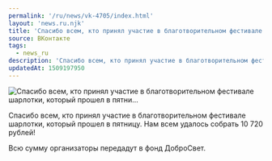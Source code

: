 ```yaml
---
permalink: '/ru/news/vk-4705/index.html'
layout: 'news.ru.njk'
title: 'Спасибо всем, кто принял участие в благотворительном фестивале шарлотки, который прошел в пятни…'
source: ВКонтакте
tags:
  - news_ru
description: 'Спасибо всем, кто принял участие в благотворительном фестивале шарлотки, который прошел в пятни…'
updatedAt: 1509197950
---
```

![Спасибо всем, кто принял участие в благотворительном фестивале шарлотки, который прошел в пятни…](https://sun9-51.userapi.com/impf/c841536/v841536179/2fa9a/_Q_FymHPswY.jpg?size=720x1080&quality=96&sign=243a4b7037282098f45f78271c416fd1&c_uniq_tag=Pnh6-oAZ_JTFRCGcyW0Duo7Laghs6dENYtaIFLbbK2U&type=album)

Спасибо всем, кто принял участие в благотворительном фестивале шарлотки, который прошел в пятницу. Нам всем удалось собрать 10 720 рублей!

Всю сумму организаторы передадут в фонд ДоброСвет.
